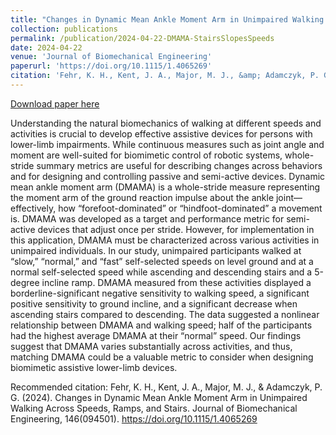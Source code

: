 ```yaml
---
title: "Changes in Dynamic Mean Ankle Moment Arm in Unimpaired Walking Across Speeds, Ramps, and Stairs"
collection: publications
permalink: /publication/2024-04-22-DMAMA-StairsSlopesSpeeds
date: 2024-04-22
venue: 'Journal of Biomechanical Engineering'
paperurl: 'https://doi.org/10.1115/1.4065269'
citation: 'Fehr, K. H., Kent, J. A., Major, M. J., &amp; Adamczyk, P. G. (2024). Changes in Dynamic Mean Ankle Moment Arm in Unimpaired Walking Across Speeds, Ramps, and Stairs. Journal of Biomechanical Engineering, 146(094501). https://doi.org/10.1115/1.4065269'
---
```


<a href='https://doi.org/10.1115/1.4065269'>Download paper here</a>

Understanding the natural biomechanics of walking at different speeds and activities is crucial to develop effective assistive devices for persons with lower-limb impairments. While continuous measures such as joint angle and moment are well-suited for biomimetic control of robotic systems, whole-stride summary metrics are useful for describing changes across behaviors and for designing and controlling passive and semi-active devices. Dynamic mean ankle moment arm (DMAMA) is a whole-stride measure representing the moment arm of the ground reaction impulse about the ankle joint—effectively, how “forefoot-dominated” or “hindfoot-dominated” a movement is. DMAMA was developed as a target and performance metric for semi-active devices that adjust once per stride. However, for implementation in this application, DMAMA must be characterized across various activities in unimpaired individuals. In our study, unimpaired participants walked at “slow,” “normal,” and “fast” self-selected speeds on level ground and at a normal self-selected speed while ascending and descending stairs and a 5-degree incline ramp. DMAMA measured from these activities displayed a borderline-significant negative sensitivity to walking speed, a significant positive sensitivity to ground incline, and a significant decrease when ascending stairs compared to descending. The data suggested a nonlinear relationship between DMAMA and walking speed; half of the participants had the highest average DMAMA at their “normal” speed. Our findings suggest that DMAMA varies substantially across activities, and thus, matching DMAMA could be a valuable metric to consider when designing biomimetic assistive lower-limb devices.

Recommended citation: Fehr, K. H., Kent, J. A., Major, M. J., & Adamczyk, P. G. (2024). Changes in Dynamic Mean Ankle Moment Arm in Unimpaired Walking Across Speeds, Ramps, and Stairs. Journal of Biomechanical Engineering, 146(094501). https://doi.org/10.1115/1.4065269